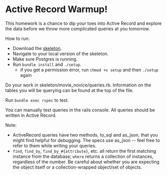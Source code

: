 # Active Record Warmup!

This homework is a chance to dip your toes into Active Record and explore the data before we throw more complicated queries at you tomorrow.

How to run:
+ Download the [skeleton][skeleton].
+ Navigate to your local version of the skeleton.
+ Make sure Postgres is running.
+ Run `bundle install` and `./setup`.
  + if you get a permission error, run `chmod +x setup` and then `./setup` again

Do your work in skeleton/movie_novice/queries.rb. Information on the tables you will be querying can be found at the top of the file.

Run `bundle exec rspec` to test.

You can manually test queries in the rails console. All queries should be written in
Active Record.

Note:
+ ActiveRecord queries have two methods, to_sql and as_json, that you might find helpful for debugging. The specs use as_json -- feel free to refer to them while writing your queries.
+ `find`, `find_by`, `find_by_#{attribute}`, etc. all return the first matching instance from
the database; `where` returns a collection of instances, regardless of the number. Be careful about whether you are expecting the object itself or a collection-wrapped object/set of objects.

[skeleton]: ./skeleton.zip?raw=true
